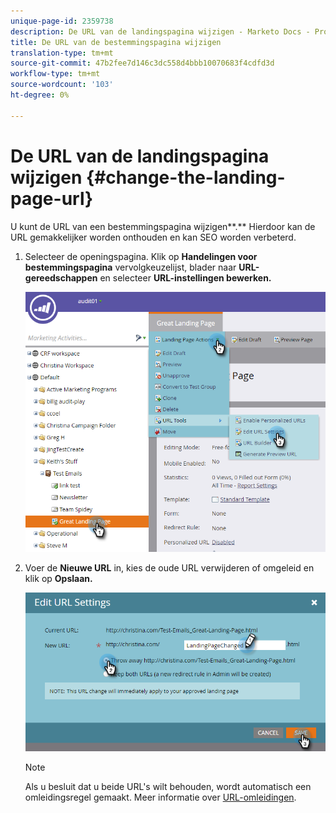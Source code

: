 ```yaml
---
unique-page-id: 2359738
description: De URL van de landingspagina wijzigen - Marketo Docs - Productdocumentatie
title: De URL van de bestemmingspagina wijzigen
translation-type: tm+mt
source-git-commit: 47b2fee7d146c3dc558d4bbb10070683f4cdfd3d
workflow-type: tm+mt
source-wordcount: '103'
ht-degree: 0%

---
```



# De URL van de landingspagina wijzigen {#change-the-landing-page-url}

U kunt de URL van een bestemmingspagina wijzigen**.** Hierdoor kan de URL gemakkelijker worden onthouden en kan SEO worden verbeterd.

1. Selecteer de openingspagina. Klik op **Handelingen voor bestemmingspagina** vervolgkeuzelijst, blader naar **URL-gereedschappen** en selecteer **URL-instellingen bewerken.**

   ![](assets/one.png)

1. Voer de **Nieuwe URL** in, kies de oude URL verwijderen of omgeleid en klik op **Opslaan.**

   ![](assets/two.png)

   >[!NOTE]
   >
   >Als u besluit dat u beide URL&#39;s wilt behouden, wordt automatisch een omleidingsregel gemaakt. Meer informatie over [URL-omleidingen](http://docs.marketo.com/display/public/DOCS/Redirect+a+URL+Path).

